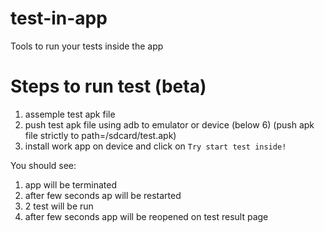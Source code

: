 # test-in-app
Tools to run your tests inside the app

# Steps to run test (beta)
1. assemple test apk file
2. push test apk file using adb to emulator or device (below 6) (push apk file strictly to path=/sdcard/test.apk)
3. install work app on device and click on `Try start test inside!`

You should see:

1. app will be terminated
2. after few seconds ap will be restarted
3. 2 test will be run
4. after few seconds app will be reopened on test result page
